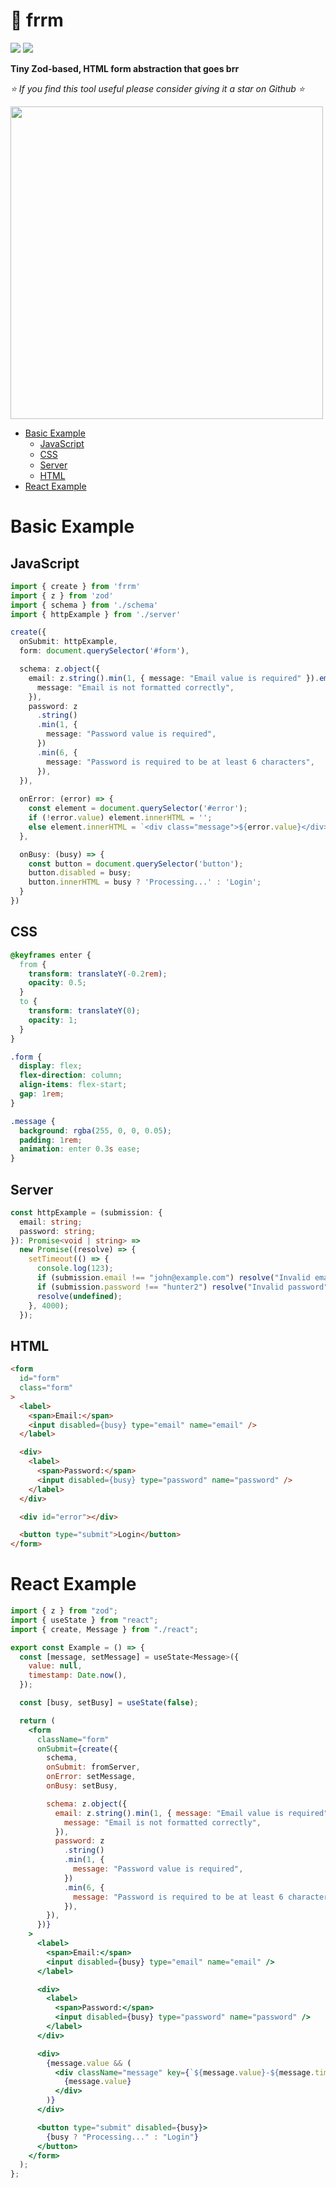 <!-- omit in toc -->
# 🐇 frrm
[![](https://img.shields.io/npm/v/frrm)](https://www.npmjs.com/package/frrm)
[![](https://img.shields.io/github/stars/schalkventer/frrm?style=social)](https://github.com/schalkventer/frrm)

**Tiny Zod-based, HTML form abstraction that goes brr**  

_⭐ If you find this tool useful please consider giving it a star on Github ⭐_

<img src="https://github.com/user-attachments/assets/7523e907-893a-4540-bc8a-b6800fb8c566" width="500">

- [Basic Example](#basic-example)
  - [JavaScript](#javascript)
  - [CSS](#css)
  - [Server](#server)
  - [HTML](#html)
- [React Example](#react-example)

# Basic Example

## JavaScript

```ts
import { create } from 'frrm'
import { z } from 'zod'
import { schema } from './schema'
import { httpExample } from './server'

create({
  onSubmit: httpExample,
  form: document.querySelector('#form'),

  schema: z.object({
    email: z.string().min(1, { message: "Email value is required" }).email({
      message: "Email is not formatted correctly",
    }),
    password: z
      .string()
      .min(1, {
        message: "Password value is required",
      })
      .min(6, {
        message: "Password is required to be at least 6 characters",
      }),
  }),
  
  onError: (error) => {
    const element = document.querySelector('#error');
    if (!error.value) element.innerHTML = '';
    else element.innerHTML = `<div class="message">${error.value}</div>`;
  },

  onBusy: (busy) => {
    const button = document.querySelector('button');
    button.disabled = busy;
    button.innerHTML = busy ? 'Processing...' : 'Login';
  }
})
```

## CSS

```css
@keyframes enter {
  from {
    transform: translateY(-0.2rem);
    opacity: 0.5;
  }
  to {
    transform: translateY(0);
    opacity: 1;
  }
}

.form {
  display: flex;
  flex-direction: column;
  align-items: flex-start;
  gap: 1rem;
}

.message {
  background: rgba(255, 0, 0, 0.05);
  padding: 1rem;
  animation: enter 0.3s ease;
}
```

## Server

```ts
const httpExample = (submission: {
  email: string;
  password: string;
}): Promise<void | string> =>
  new Promise((resolve) => {
    setTimeout(() => {
      console.log(123);
      if (submission.email !== "john@example.com") resolve("Invalid email");
      if (submission.password !== "hunter2") resolve("Invalid password");
      resolve(undefined);
    }, 4000);
  });
```

## HTML

```html
<form
  id="form"
  class="form"
>
  <label>
    <span>Email:</span>
    <input disabled={busy} type="email" name="email" />
  </label>

  <div>
    <label>
      <span>Password:</span>
      <input disabled={busy} type="password" name="password" />
    </label>
  </div>

  <div id="error"></div>

  <button type="submit">Login</button>
</form>
```

# React Example

```jsx
import { z } from "zod";
import { useState } from "react";
import { create, Message } from "./react";

export const Example = () => {
  const [message, setMessage] = useState<Message>({
    value: null,
    timestamp: Date.now(),
  });

  const [busy, setBusy] = useState(false);

  return (
    <form
      className="form"
      onSubmit={create({
        schema,
        onSubmit: fromServer,
        onError: setMessage,
        onBusy: setBusy,

        schema: z.object({
          email: z.string().min(1, { message: "Email value is required" }).email({
            message: "Email is not formatted correctly",
          }),
          password: z
            .string()
            .min(1, {
              message: "Password value is required",
            })
            .min(6, {
              message: "Password is required to be at least 6 characters",
            }),
        }),
      })}
    >
      <label>
        <span>Email:</span>
        <input disabled={busy} type="email" name="email" />
      </label>

      <div>
        <label>
          <span>Password:</span>
          <input disabled={busy} type="password" name="password" />
        </label>
      </div>

      <div>
        {message.value && (
          <div className="message" key={`${message.value}-${message.timestamp}`}>
            {message.value}
          </div>
        )}
      </div>

      <button type="submit" disabled={busy}>
        {busy ? "Processing..." : "Login"}
      </button>
    </form>
  );
};
```
